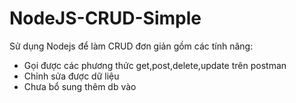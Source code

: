 ﻿# NodeJS-CRUD-Simple
Sử dụng Nodejs để làm CRUD đơn giản gồm các tính năng:
- Gọi được các phương thức get,post,delete,update trên postman
- Chỉnh sửa được dữ liệu
- Chưa bổ sung thêm db vào
